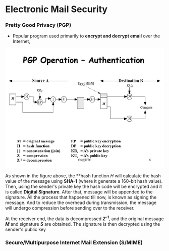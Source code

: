 # Electronic Mail Security

### Pretty Good Privacy (PGP)

+ Popular program used primarily to **encrypt and decrypt email** over the Internet, 

![](./img/lecture5-pgp-authentication.jpg)

As shown in the figure above, the **hash function *H* will calculate the hash value of the message using **SHA-1** (where it generate a 160-bit hash value). Then, using the sender's private key the hash code will be encrypted and it is called **Digital Signature**. After that, message will be appended to the signature. All the process that happened till now, is known as signing the message. And to reduce the overhead during transmission, the message will undergo compression before sending over to the receiver.

At the receiver end, the data is decompressed ***Z<sup>-1</sup>***, and the original message ***M*** and signature ***S*** are obtained. The signature is then decrypted using the sender's public key 

### Secure/Multipurpose Internet Mail Extension (S/MIME)



